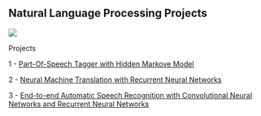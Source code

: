## Natural Language Processing Projects

![](https://media.giphy.com/media/13Zn7jKeFN04z6/giphy.gif)

Projects

1 - [Part-Of-Speech Tagger with Hidden Markove Model](https://github.com/2series/Natural-Language-Processing/tree/master/Project%201%20-%20POS%20HMM%20Tagger)

2 - [Neural Machine Translation with Recurrent Neural Networks](https://github.com/2series/Natural-Language-Processing/tree/master/Project%202%20-%20Machine%20Translation)

3 - [End-to-end Automatic Speech Recognition with Convolutional Neural Networks and Recurrent Neural Networks](https://github.com/2series/Natural-Language-Processing/tree/master/Project%203%20-%20DNN%20Speech%20Recognizer)

